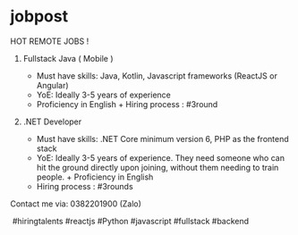 # jobpost
HOT REMOTE JOBS !

1. Fullstack Java ( Mobile )
   + Must have skills: Java, Kotlin, Javascript frameworks (ReactJS or Angular)
   + YoE: Ideally 3-5 years of experience
   + Proficiency in English + Hiring process : #3round 

3. .NET Developer
   + Must have skills: .NET Core minimum version 6, PHP as the frontend stack
   + YoE: Ideally 3-5 years of experience. They need someone who can hit the ground directly upon joining, without them needing to train people. + Proficiency in English
   + Hiring process : #3rounds 


Contact me via: 0382201900 (Zalo)

 #hiringtalents #reactjs #Python #javascript #fullstack #backend
